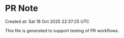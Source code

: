 # PR Note

Created at: Sat 18 Oct 2025 22:37:25 UTC

This file is generated to support testing of PR workflows.

